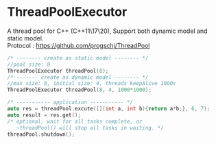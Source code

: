 # ThreadPoolExecutor
A thread pool for C++ (C++11\17\20), Support both dynamic model and static model.  
Protocol : https://github.com/progschj/ThreadPool
```cpp
/* -------- create as static model -------- */
//pool size: 8
ThreadPoolExecutor threadPool(8); 
/*-------- create as dynamic model -------- */
//max size: 8, initial size: 4, threads keepAlive 1000s
ThreadPoolExecutor threadPool(8, 4, 1000*1000); 

/* ----------- application ----------- */
auto res = threadPool.excute([](int a, int b){return a*b;}, 6, 7); 
auto result = res.get();
/* optional, wait for all tasks complete, or 
   ~threadPool() will stop all tasks in waiting. */
threadPool.shutdown(); 
```
